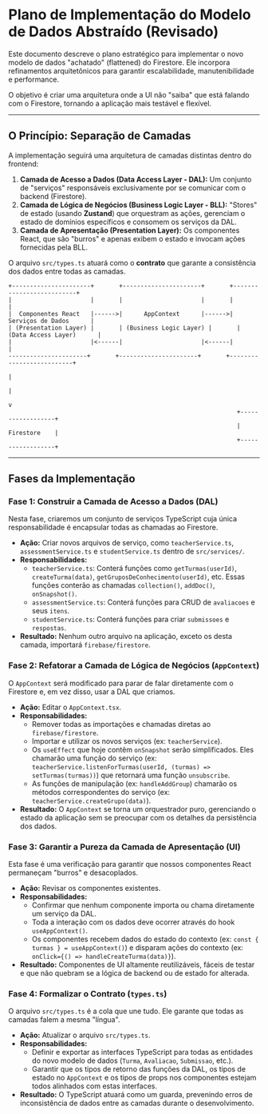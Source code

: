 # Plano de Implementação do Modelo de Dados Abstraído (Revisado)

Este documento descreve o plano estratégico para implementar o novo modelo de dados "achatado" (flattened) do Firestore. Ele incorpora refinamentos arquitetônicos para garantir escalabilidade, manutenibilidade e performance.

O objetivo é criar uma arquitetura onde a UI não "saiba" que está falando com o Firestore, tornando a aplicação mais testável e flexível.

---

## O Princípio: Separação de Camadas

A implementação seguirá uma arquitetura de camadas distintas dentro do frontend:

1.  **Camada de Acesso a Dados (Data Access Layer - DAL):** Um conjunto de "serviços" responsáveis exclusivamente por se comunicar com o backend (Firestore).
2.  **Camada de Lógica de Negócios (Business Logic Layer - BLL):** "Stores" de estado (usando **Zustand**) que orquestram as ações, gerenciam o estado de domínios específicos e consomem os serviços da DAL.
3.  **Camada de Apresentação (Presentation Layer):** Os componentes React, que são "burros" e apenas exibem o estado e invocam ações fornecidas pela BLL.

O arquivo `src/types.ts` atuará como o **contrato** que garante a consistência dos dados entre todas as camadas.

```
+----------------------+       +----------------------+       +--------------------------+
|                      |       |                      |       |                          |
|  Componentes React   |------>|      AppContext      |------>|   Serviços de Dados      |
| (Presentation Layer) |       | (Business Logic Layer) |       | (Data Access Layer)      |
|                      |<------|                      |<------|                          |
----------------------+       +----------------------+       +--------------------------+
                                                                         |
                                                                         |
                                                                         v
                                                                +------------------+
                                                                |     Firestore    |
                                                                +------------------+
```

---

## Fases da Implementação

### Fase 1: Construir a Camada de Acesso a Dados (DAL)

Nesta fase, criaremos um conjunto de serviços TypeScript cuja única responsabilidade é encapsular todas as chamadas ao Firestore.

*   **Ação:** Criar novos arquivos de serviço, como `teacherService.ts`, `assessmentService.ts` e `studentService.ts` dentro de `src/services/`.
*   **Responsabilidades:**
    *   `teacherService.ts`: Conterá funções como `getTurmas(userId)`, `createTurma(data)`, `getGruposDeConhecimento(userId)`, etc. Essas funções conterão as chamadas `collection()`, `addDoc()`, `onSnapshot()`.
    *   `assessmentService.ts`: Conterá funções para CRUD de `avaliacoes` e seus `itens`.
    *   `studentService.ts`: Conterá funções para criar `submissoes` e `respostas`.
*   **Resultado:** Nenhum outro arquivo na aplicação, exceto os desta camada, importará `firebase/firestore`.

### Fase 2: Refatorar a Camada de Lógica de Negócios (`AppContext`)

O `AppContext` será modificado para parar de falar diretamente com o Firestore e, em vez disso, usar a DAL que criamos.

*   **Ação:** Editar o `AppContext.tsx`.
*   **Responsabilidades:**
    *   Remover todas as importações e chamadas diretas ao `firebase/firestore`.
    *   Importar e utilizar os novos serviços (ex: `teacherService`).
    *   Os `useEffect` que hoje contêm `onSnapshot` serão simplificados. Eles chamarão uma função do serviço (ex: `teacherService.listenForTurmas(userId, (turmas) => setTurmas(turmas))`) que retornará uma função `unsubscribe`.
    *   As funções de manipulação (ex: `handleAddGroup`) chamarão os métodos correspondentes do serviço (ex: `teacherService.createGrupo(data)`).
*   **Resultado:** O `AppContext` se torna um orquestrador puro, gerenciando o estado da aplicação sem se preocupar com os detalhes da persistência dos dados.

### Fase 3: Garantir a Pureza da Camada de Apresentação (UI)

Esta fase é uma verificação para garantir que nossos componentes React permaneçam "burros" e desacoplados.

*   **Ação:** Revisar os componentes existentes.
*   **Responsabilidades:**
    *   Confirmar que nenhum componente importa ou chama diretamente um serviço da DAL.
    *   Toda a interação com os dados deve ocorrer através do hook `useAppContext()`.
    *   Os componentes recebem dados do estado do contexto (ex: `const { turmas } = useAppContext()`) e disparam ações do contexto (ex: `onClick={() => handleCreateTurma(data)}`).
*   **Resultado:** Componentes de UI altamente reutilizáveis, fáceis de testar e que não quebram se a lógica de backend ou de estado for alterada.

### Fase 4: Formalizar o Contrato (`types.ts`)

O arquivo `src/types.ts` é a cola que une tudo. Ele garante que todas as camadas falem a mesma "língua".

*   **Ação:** Atualizar o arquivo `src/types.ts`.
*   **Responsabilidades:**
    *   Definir e exportar as interfaces TypeScript para todas as entidades do novo modelo de dados (`Turma`, `Avaliacao`, `Submissao`, etc.).
    *   Garantir que os tipos de retorno das funções da DAL, os tipos de estado no `AppContext` e os tipos de props nos componentes estejam todos alinhados com estas interfaces.
*   **Resultado:** O TypeScript atuará como um guarda, prevenindo erros de inconsistência de dados entre as camadas durante o desenvolvimento.